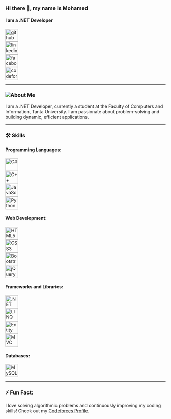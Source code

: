 ### Hi there 👋, my name is Mohamed  
#### I am a .NET Developer  

[<img src='https://img.icons8.com/fluency/48/000000/github.png' alt='github' height='40'>](https://github.com/MOHAMED22SHOSHA)  
[<img src='https://img.icons8.com/color/48/000000/linkedin.png' alt='linkedin' height='40'>](https://www.linkedin.com/in/mohamed-shosha-994803273/)  
[<img src='https://img.icons8.com/color/48/000000/facebook-new.png' alt='facebook' height='40'>](https://www.facebook.com/mo.shosha.7)  
[<img src='https://img.icons8.com/color/48/000000/codeforces.png' alt='codeforces' height='40'>](https://codeforces.com/profile/Mohamed_Shosha)  

---

### ![About Me](IMAGE_URL)

I am a .NET Developer, currently a student at the Faculty of Computers and Information, Tanta University. I am passionate about problem-solving and building dynamic, efficient applications.

---

### 🛠️ **Skills**

#### Programming Languages:
[<img src='https://img.icons8.com/color/48/000000/c-sharp-logo-2.png' alt='C#' height='40'>](https://docs.microsoft.com/en-us/dotnet/csharp/)  
[<img src='https://img.icons8.com/color/48/000000/c-plus-plus-logo.png' alt='C++' height='40'>](https://isocpp.org/)  
[<img src='https://img.icons8.com/color/48/000000/javascript--v1.png' alt='JavaScript' height='40'>](https://developer.mozilla.org/en-US/docs/Web/JavaScript)  
[<img src='https://img.icons8.com/color/48/000000/python.png' alt='Python' height='40'>](https://www.python.org/)  

#### Web Development:
[<img src='https://img.icons8.com/color/48/000000/html-5--v1.png' alt='HTML5' height='40'>](https://developer.mozilla.org/en-US/docs/Web/HTML)  
[<img src='https://img.icons8.com/color/48/000000/css3.png' alt='CSS3' height='40'>](https://developer.mozilla.org/en-US/docs/Web/CSS)  
[<img src='https://img.icons8.com/color/48/000000/bootstrap.png' alt='Bootstrap' height='40'>](https://getbootstrap.com/)  
[<img src='https://img.icons8.com/ios-filled/50/000000/jquery.png' alt='jQuery' height='40'>](https://jquery.com/)  

#### Frameworks and Libraries:
[<img src='https://img.icons8.com/fluency/48/000000/dot-net.png' alt='.NET' height='40'>](https://dotnet.microsoft.com/)  
[<img src='https://img.icons8.com/office/48/000000/linq.png' alt='LINQ' height='40'>](https://docs.microsoft.com/en-us/dotnet/csharp/programming-guide/concepts/linq/)  
[<img src='https://img.icons8.com/color/48/000000/entity-framework.png' alt='Entity Framework' height='40'>](https://docs.microsoft.com/en-us/ef/)  
[<img src='https://img.icons8.com/color/48/000000/mvc.png' alt='MVC' height='40'>](https://dotnet.microsoft.com/apps/aspnet/mvc)  

#### Databases:
[<img src='https://img.icons8.com/color/48/000000/mysql-logo.png' alt='MySQL' height='40'>](https://www.mysql.com/)  

---

### ⚡ Fun Fact:
I love solving algorithmic problems and continuously improving my coding skills! Check out my [Codeforces Profile](https://codeforces.com/profile/Mohamed_Shosha).
